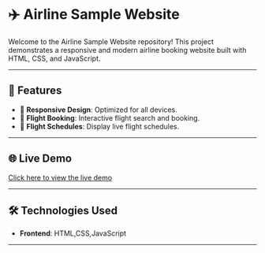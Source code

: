 # ✈️ Airline Sample Website

Welcome to the Airline Sample Website repository! This project demonstrates a responsive and modern airline booking website built with HTML, CSS, and JavaScript.

---

## 🚀 Features

- 🛫 **Responsive Design**: Optimized for all devices.
- 🛬 **Flight Booking**: Interactive flight search and booking.
- 📅 **Flight Schedules**: Display live flight schedules.

---

## 🌐 Live Demo

[Click here to view the live demo](https://lohithakota.github.io/218B1A0515-UI-Development-Hackathon/)

---


## 🛠️ Technologies Used

- **Frontend**: HTML,CSS,JavaScript

---
